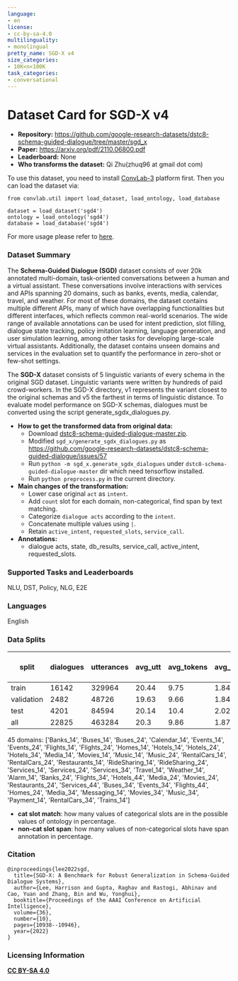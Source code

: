 ```yaml
---
language:
- en
license:
- cc-by-sa-4.0
multilinguality:
- monolingual
pretty_name: SGD-X v4
size_categories:
- 10K<n<100K
task_categories:
- conversational
---
```


# Dataset Card for SGD-X v4

- **Repository:** https://github.com/google-research-datasets/dstc8-schema-guided-dialogue/tree/master/sgd_x
- **Paper:** https://arxiv.org/pdf/2110.06800.pdf
- **Leaderboard:** None
- **Who transforms the dataset:** Qi Zhu(zhuq96 at gmail dot com)

To use this dataset, you need to install [ConvLab-3](https://github.com/ConvLab/ConvLab-3) platform first. Then you can load the dataset via:
```
from convlab.util import load_dataset, load_ontology, load_database

dataset = load_dataset('sgd4')
ontology = load_ontology('sgd4')
database = load_database('sgd4')
```
For more usage please refer to [here](https://github.com/ConvLab/ConvLab-3/tree/master/data/unified_datasets).

### Dataset Summary

The **Schema-Guided Dialogue (SGD)** dataset consists of over 20k annotated multi-domain, task-oriented conversations between a human and a virtual assistant. These conversations involve interactions with services and APIs spanning 20 domains, such as banks, events, media, calendar, travel, and weather. For most of these domains, the dataset contains multiple different APIs, many of which have overlapping functionalities but different interfaces, which reflects common real-world scenarios. The wide range of available annotations can be used for intent prediction, slot filling, dialogue state tracking, policy imitation learning, language generation, and user simulation learning, among other tasks for developing large-scale virtual assistants. Additionally, the dataset contains unseen domains and services in the evaluation set to quantify the performance in zero-shot or few-shot settings.

The **SGD-X** dataset consists of 5 linguistic variants of every schema in the original SGD dataset. Linguistic variants were written by hundreds of paid crowd-workers. In the SGD-X directory, v1 represents the variant closest to the original schemas and v5 the farthest in terms of linguistic distance. To evaluate model performance on SGD-X schemas, dialogues must be converted using the script generate_sgdx_dialogues.py.

- **How to get the transformed data from original data:** 
  - Download [dstc8-schema-guided-dialogue-master.zip](https://github.com/google-research-datasets/dstc8-schema-guided-dialogue/archive/refs/heads/master.zip).
  - Modified `sgd_x/generate_sgdx_dialogues.py` as https://github.com/google-research-datasets/dstc8-schema-guided-dialogue/issues/57
  - Run `python -m sgd_x.generate_sgdx_dialogues` under `dstc8-schema-guided-dialogue-master` dir which need tensorflow installed.
  - Run `python preprocess.py` in the current directory.
- **Main changes of the transformation:**
  - Lower case original `act` as `intent`.
  - Add `count` slot for each domain, non-categorical, find span by text matching.
  - Categorize `dialogue acts` according to the `intent`.
  - Concatenate multiple values using `|`.
  - Retain `active_intent`, `requested_slots`, `service_call`.
- **Annotations:**
  - dialogue acts, state, db_results, service_call, active_intent, requested_slots.

### Supported Tasks and Leaderboards

NLU, DST, Policy, NLG, E2E

### Languages

English

### Data Splits

| split      |   dialogues |   utterances |   avg_utt |   avg_tokens |   avg_domains |   cat slot match(state) | cat slot match(goal)   |   cat slot match(dialogue act) |   non-cat slot span(dialogue act) |
|------------|-------------|--------------|-----------|--------------|---------------|-------------------------|------------------------|--------------------------------|-----------------------------------|
| train      |       16142 |       329964 |     20.44 |         9.75 |          1.84 |                     100 | -                      |                            100 |                               100 |
| validation |        2482 |        48726 |     19.63 |         9.66 |          1.84 |                     100 | -                      |                            100 |                               100 |
| test       |        4201 |        84594 |     20.14 |        10.4  |          2.02 |                     100 | -                      |                            100 |                               100 |
| all        |       22825 |       463284 |     20.3  |         9.86 |          1.87 |                     100 | -                      |                            100 |                               100 |

45 domains: ['Banks_14', 'Buses_14', 'Buses_24', 'Calendar_14', 'Events_14', 'Events_24', 'Flights_14', 'Flights_24', 'Homes_14', 'Hotels_14', 'Hotels_24', 'Hotels_34', 'Media_14', 'Movies_14', 'Music_14', 'Music_24', 'RentalCars_14', 'RentalCars_24', 'Restaurants_14', 'RideSharing_14', 'RideSharing_24', 'Services_14', 'Services_24', 'Services_34', 'Travel_14', 'Weather_14', 'Alarm_14', 'Banks_24', 'Flights_34', 'Hotels_44', 'Media_24', 'Movies_24', 'Restaurants_24', 'Services_44', 'Buses_34', 'Events_34', 'Flights_44', 'Homes_24', 'Media_34', 'Messaging_14', 'Movies_34', 'Music_34', 'Payment_14', 'RentalCars_34', 'Trains_14']
- **cat slot match**: how many values of categorical slots are in the possible values of ontology in percentage.
- **non-cat slot span**: how many values of non-categorical slots have span annotation in percentage.

### Citation

```
@inproceedings{lee2022sgd,
  title={SGD-X: A Benchmark for Robust Generalization in Schema-Guided Dialogue Systems},
  author={Lee, Harrison and Gupta, Raghav and Rastogi, Abhinav and Cao, Yuan and Zhang, Bin and Wu, Yonghui},
  booktitle={Proceedings of the AAAI Conference on Artificial Intelligence},
  volume={36},
  number={10},
  pages={10938--10946},
  year={2022}
}
```

### Licensing Information

[**CC BY-SA 4.0**](https://creativecommons.org/licenses/by-sa/4.0/)